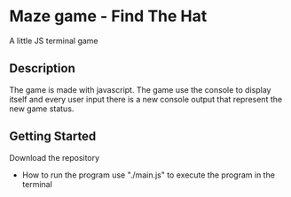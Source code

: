 # Maze game - Find The Hat

A little JS terminal game

## Description
The game is made with javascript.
The game use the console to display itself and every user input there is a new console output that represent the new game status.

## Getting Started
Download the repository




* How to run the program
use "./main.js" to execute the program in the terminal

